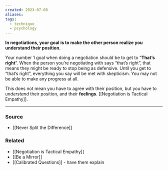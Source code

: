 ```yaml
---
created: 2023-07-08
aliases: 
tags:
  - technique
  - psychology
---
```

**In negotiations, your goal is to make the other person realize you understand their position.**

Your number 1 goal when doing a negotiation should be to get to “**That’s right**”. When the person you’re negotiating with says “that’s right”, that means they might be ready to stop being as defensive. Until you get to “that’s right”, everything you say will be met with skepticism. You may not be able to make any progress at all.

This does not mean you have to agree with their position, but you have to *understand* their position, and their **feelings**. [[Negotiation is Tactical Empathy]].

****
### Source
- [[Never Split the Difference]]

### Related
- [[Negotiation is Tactical Empathy]] 
- [[Be a Mirror]] 
- [[Calibrated Questions]] - have them explain